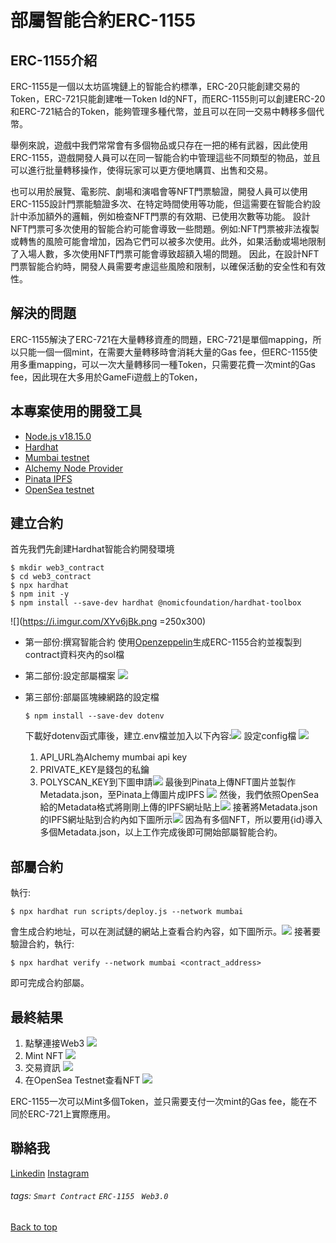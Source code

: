 # 部屬智能合約ERC-1155 
<div id="top"></div>

ERC-1155介紹
---
<p>
    ERC-1155是一個以太坊區塊鏈上的智能合約標準，ERC-20只能創建交易的Token，ERC-721只能創建唯一Token Id的NFT，而ERC-1155則可以創建ERC-20和ERC-721結合的Token，能夠管理多種代幣，並且可以在同一交易中轉移多個代幣。
</p>

<p>
    舉例來說，遊戲中我們常常會有多個物品或只存在一把的稀有武器，因此使用ERC-1155，遊戲開發人員可以在同一智能合約中管理這些不同類型的物品，並且可以進行批量轉移操作，使得玩家可以更方便地購買、出售和交易。
</p>

<p>
    也可以用於展覽、電影院、劇場和演唱會等NFT門票驗證，開發人員可以使用ERC-1155設計門票能驗證多次、在特定時間使用等功能，但這需要在智能合約設計中添加額外的邏輯，例如檢查NFT門票的有效期、已使用次數等功能。
    設計NFT門票可多次使用的智能合約可能會導致一些問題。例如:NFT門票被非法複製或轉售的風險可能會增加，因為它們可以被多次使用。此外，如果活動或場地限制了入場人數，多次使用NFT門票可能會導致超額入場的問題。
    因此，在設計NFT門票智能合約時，開發人員需要考慮這些風險和限制，以確保活動的安全性和有效性。
</p>

解決的問題
---
ERC-1155解決了ERC-721在大量轉移資產的問題，ERC-721是單個mapping，所以只能一個一個mint，在需要大量轉移時會消耗大量的Gas fee，但ERC-1155使用多重mapping，可以一次大量轉移同一種Token，只需要花費一次mint的Gas fee，因此現在大多用於GameFi遊戲上的Token，

本專案使用的開發工具
---
- [Node.js v18.15.0](https://nodejs.org/en)
- [Hardhat](https://hardhat.org/)
- [Mumbai testnet](https://mumbai.polygonscan.com/)
- [Alchemy Node Provider](https://www.alchemy.com/)
- [Pinata IPFS](https://app.pinata.cloud/)
- [OpenSea testnet](https://testnets.opensea.io/)

建立合約
---
首先我們先創建Hardhat智能合約開發環境
```
$ mkdir web3_contract
$ cd web3_contract
$ npx hardhat
$ npm init -y
$ npm install --save-dev hardhat @nomicfoundation/hardhat-toolbox
```

![](https://i.imgur.com/XYv6jBk.png =250x300)

- 第一部份:撰寫智能合約
使用[Openzeppelin](https://docs.openzeppelin.com/contracts/4.x/wizard)生成ERC-1155合約並複製到contract資料夾內的sol檔

- 第二部份:設定部屬檔案
![](https://i.imgur.com/T0nS4eE.png)

- 第三部份:部屬區塊練網路的設定檔
    ```
    $ npm install --save-dev dotenv
    ```
    下載好dotenv函式庫後，建立.env檔並加入以下內容:![](https://i.imgur.com/YstlvWh.png)
    設定config檔
![](https://i.imgur.com/MwqwgAZ.png)

    1. API_URL為Alchemy mumbai api key
    2. PRIVATE_KEY是錢包的私鑰
    3. POLYSCAN_KEY到下圖申請![](https://i.imgur.com/EVGgQ1E.png)
最後到Pinata上傳NFT圖片並製作Metadata.json，至Pinata上傳圖片成IPFS
![](https://i.imgur.com/ddUh9db.png)
然後，我們依照OpenSea給的Metadata格式將剛剛上傳的IPFS網址貼上![](https://i.imgur.com/6TJvJqy.png)
接著將Metadata.json的IPFS網址貼到合約內如下圖所示![](https://i.imgur.com/QLp8OCC.png)
因為有多個NFT，所以要用{id}導入多個Metadata.json，以上工作完成後即可開始部屬智能合約。

部屬合約
---
執行:
```
$ npx hardhat run scripts/deploy.js --network mumbai
```
會生成合約地址，可以在測試鏈的網站上查看合約內容，如下圖所示。![](https://i.imgur.com/lviAWsa.png)
接著要驗證合約，執行:
```
$ npx hardhat verify --network mumbai <contract_address>
```
即可完成合約部屬。

最終結果
---
1. 點擊連接Web3
![](https://i.imgur.com/Cn5Yv3b.png)
2. Mint NFT
![](https://i.imgur.com/UMUAtc9.png)
3. 交易資訊
![](https://i.imgur.com/c4g5nzO.png)
4. 在OpenSea Testnet查看NFT
![](https://i.imgur.com/964SSXn.png)

ERC-1155一次可以Mint多個Token，並只需要支付一次mint的Gas fee，能在不同於ERC-721上實際應用。

聯絡我
---
[Linkedin](https://www.linkedin.com/in/laihong-kuo-83b186245/)
[Instagram](https://www.instagram.com/klhong_0627)
###### tags: `Smart Contract` `ERC-1155` ` Web3.0`
<a href="#top">Back to top</a>
